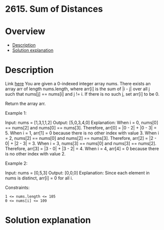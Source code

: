 
# 2615. Sum of Distances
# Overview
- [Description](#description)
- [Solution explanation](#solution-explanation)

# Description
Link [here](https://leetcode.com/problems/sum-of-distances/description/)
You are given a 0-indexed integer array nums. There exists an array arr of length nums.length, where arr[i] is the sum of |i - j| over all j such that nums[j] == nums[i] and j != i. If there is no such j, set arr[i] to be 0.

Return the array arr.

 

Example 1:

Input: nums = [1,3,1,1,2]
Output: [5,0,3,4,0]
Explanation: 
When i = 0, nums[0] == nums[2] and nums[0] == nums[3]. Therefore, arr[0] = |0 - 2| + |0 - 3| = 5. 
When i = 1, arr[1] = 0 because there is no other index with value 3.
When i = 2, nums[2] == nums[0] and nums[2] == nums[3]. Therefore, arr[2] = |2 - 0| + |2 - 3| = 3. 
When i = 3, nums[3] == nums[0] and nums[3] == nums[2]. Therefore, arr[3] = |3 - 0| + |3 - 2| = 4. 
When i = 4, arr[4] = 0 because there is no other index with value 2. 

Example 2:

Input: nums = [0,5,3]
Output: [0,0,0]
Explanation: Since each element in nums is distinct, arr[i] = 0 for all i.

 

Constraints:

    1 <= nums.length <= 105
    0 <= nums[i] <= 109

# Solution explanation
